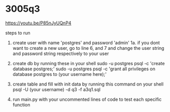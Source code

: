 # 3005q3

https://youtu.be/P85nJyUQnP4

steps to run

1. create user with name 'postgres' and password 'admin'
   1a. if you dont want to create a new user, go to line 6, and 7 and change the user string and password string respectively to your user

2. create db by running these in your shell
   sudo -u postgres psql -c 'create database postgres;'
   sudo -u postgres psql -c 'grant all privileges on database postgres to (your username here);'

3. create table and fill with init data by running this command on your shell
   psql -U (your username) -d q3 -f a3q1.sql
4. run main.py with your uncommented lines of code to test each specific function
